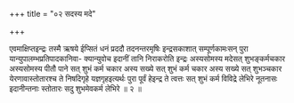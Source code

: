 +++
title = "०२ सदस्य मदे"

+++

एवमाक्षिप्तइन्द्रः तस्मै ऋषये ईप्सितं धनं प्रददौ तदनन्तरमृषिः इन्द्रसकाशात् सम्पूर्णकामःसन् पुरा यान्युपालम्भप्रतिपादकानिवा- क्यान्युवोच इदानीं तानि निराकरोति इन्द्रः अस्यसोमस्य मदेसत् शुभङ्कर्मचकार अस्यसोमस्य पीतौ पाने सत् शुभं कर्म चकार अस्य सख्ये सत् शुभं कर्म चकार अस्य सख्ये सत् शुभञ्चकार येरणावास्तोतारश्च ते निषदिगृहे यज्ञगृहइत्यर्थः पुरा पूर्वं हेइन्द्र ते त्वत्तः सत् शुभं कर्म विविद्रे लेभिरे नूतनासः इदानीन्तनाः स्तोतारः सदु शुभमेवकर्म लेभिरे ॥ २ ॥